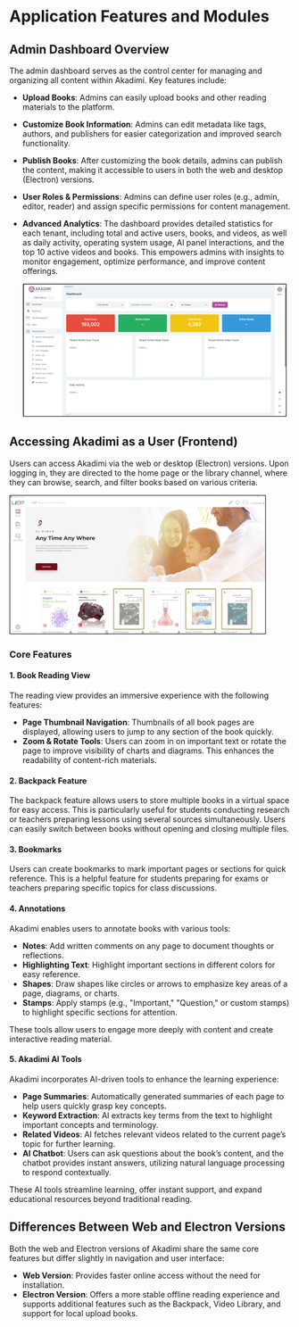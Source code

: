 # Application Features and Modules

## Admin Dashboard Overview
The admin dashboard serves as the control center for managing and organizing all content within Akadimi. Key features include:
- **Upload Books**: Admins can easily upload books and other reading materials to the platform.
- **Customize Book Information**: Admins can edit metadata like tags, authors, and publishers for easier categorization and improved search functionality.
- **Publish Books**: After customizing the book details, admins can publish the content, making it accessible to users in both the web and desktop (Electron) versions.
- **User Roles & Permissions**: Admins can define user roles (e.g., admin, editor, reader) and assign specific permissions for content management.
- **Advanced Analytics**: The dashboard provides detailed statistics for each tenant, including total and active users, books, and videos, as well as daily activity, operating system usage, AI panel interactions, and the top 10 active videos and books. This empowers admins with insights to monitor engagement, optimize performance, and improve content offerings.
  
   ![Admin dashboard](Admin-dashboard.png)
  
  
## Accessing Akadimi as a User (Frontend)
Users can access Akadimi via the web or desktop (Electron) versions. Upon logging in, they are directed to the home page or the library channel, where they can browse, search, and filter books based on various criteria.

   ![Electron App Front-End Interface](Frontend.png)


### Core Features

#### 1. Book Reading View
The reading view provides an immersive experience with the following features:
- **Page Thumbnail Navigation**: Thumbnails of all book pages are displayed, allowing users to jump to any section of the book quickly.
- **Zoom & Rotate Tools**: Users can zoom in on important text or rotate the page to improve visibility of charts and diagrams. This enhances the readability of content-rich materials.

#### 2. Backpack Feature
The backpack feature allows users to store multiple books in a virtual space for easy access. This is particularly useful for students conducting research or teachers preparing lessons using several sources simultaneously. Users can easily switch between books without opening and closing multiple files.

#### 3. Bookmarks
Users can create bookmarks to mark important pages or sections for quick reference. This is a helpful feature for students preparing for exams or teachers preparing specific topics for class discussions.

#### 4. Annotations
Akadimi enables users to annotate books with various tools:
- **Notes**: Add written comments on any page to document thoughts or reflections.
- **Highlighting Text**: Highlight important sections in different colors for easy reference.
- **Shapes**: Draw shapes like circles or arrows to emphasize key areas of a page, diagrams, or charts.
- **Stamps**: Apply stamps (e.g., "Important," "Question," or custom stamps) to highlight specific sections for attention.

These tools allow users to engage more deeply with content and create interactive reading material.

#### 5. Akadimi AI Tools
Akadimi incorporates AI-driven tools to enhance the learning experience:
- **Page Summaries**: Automatically generated summaries of each page to help users quickly grasp key concepts.
- **Keyword Extraction**: AI extracts key terms from the text to highlight important concepts and terminology.
- **Related Videos**: AI fetches relevant videos related to the current page’s topic for further learning.
- **AI Chatbot**: Users can ask questions about the book’s content, and the chatbot provides instant answers, utilizing natural language processing to respond contextually.

These AI tools streamline learning, offer instant support, and expand educational resources beyond traditional reading.

## Differences Between Web and Electron Versions
Both the web and Electron versions of Akadimi share the same core features but differ slightly in navigation and user interface:
- **Web Version**: Provides faster online access without the need for installation.
- **Electron Version**: Offers a more stable offline reading experience and supports additional features such as the Backpack, Video Library, and support for local upload books.


